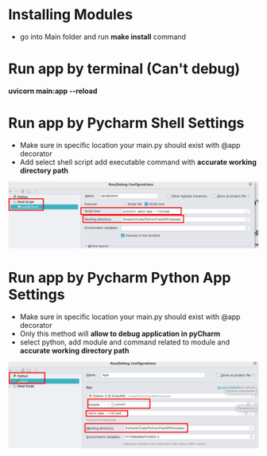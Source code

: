 # Installing Modules
* go into Main folder and run **make install** command

# Run app by terminal (Can't debug)
 **uvicorn main:app --reload** 
 
# Run app by Pycharm Shell Settings
* Make sure in specific location your main.py should exist with @app decorator
* Add select shell script add executable command with **accurate working directory path**

![img.png](img.png)

# Run app by Pycharm Python App Settings
* Make sure in specific location your main.py should exist with @app decorator
* Only this method will **allow to debug application in pyCharm**
* select python, add module and command related to module and **accurate working directory path**

![img_1.png](img_1.png)